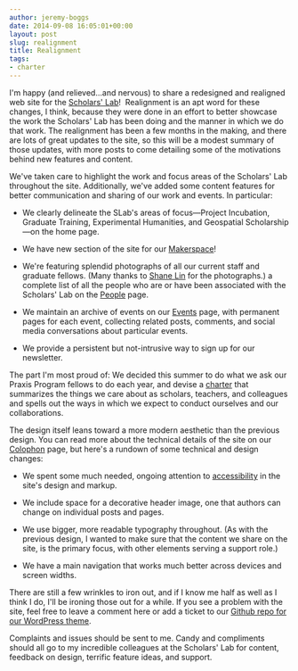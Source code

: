```yaml
---
author: jeremy-boggs
date: 2014-09-08 16:05:01+00:00
layout: post
slug: realignment
title: Realignment
tags:
- charter
---
```


I'm happy (and relieved...and nervous) to share a redesigned and realigned web site for the [Scholars' Lab](http://scholarslab.org)!  Realignment is an apt word for these changes, I think, because they were done in an effort to better showcase the work the Scholars' Lab has been doing and the manner in which we do that work. The realignment has been a few months in the making, and there are lots of great updates to the site, so this will be a modest summary of those updates, with more posts to come detailing some of the motivations behind new features and content.

We've taken care to highlight the work and focus areas of the Scholars' Lab throughout the site. Additionally, we've added some content features for better communication and sharing of our work and events. In particular:



	
  * We clearly delineate the SLab's areas of focus&mdash;Project Incubation, Graduate Training, Experimental Humanities, and Geospatial Scholarship&mdash;on the home page.

	
  * We have new section of the site for our [Makerspace](http://scholarslab.org/makerspace/)!

	
  * We're featuring splendid photographs of all our current staff and graduate fellows. (Many thanks to [Shane Lin](http://scholarslab.org/people/shane-lin/) for the photographs.) a complete list of all the people who are or have been associated with the Scholars' Lab on the [People](/people/) page.

	
  * We maintain an archive of events on our [Events](/events/) page, with permanent pages for each event, collecting related posts, comments, and social media conversations about particular events.

	
  * We provide a persistent but not-intrusive way to sign up for our newsletter.


The part I'm most proud of: We decided this summer to do what we ask our Praxis Program fellows to do each year, and devise a [charter](http://scholarslab.org/about/charter/) that summarizes the things we care about as scholars, teachers, and colleagues and spells out the ways in which we expect to conduct ourselves and our collaborations.

The design itself leans toward a more modern aesthetic than the previous design. You can read more about the technical details of the site on our [Colophon](http://scholarslab.org/about/colophon/) page, but here's a rundown of some technical and design changes:



	
  * We spent some much needed, ongoing attention to [accessibility](http://scholarslab.org/about/accessibility/) in the site's design and markup.

	
  * We include space for a decorative header image, one that authors can change on individual posts and pages.

	
  * We use bigger, more readable typography throughout. (As with the previous design, I wanted to make sure that the content we share on the site, is the primary focus, with other elements serving a support role.)

	
  * We have a main navigation that works much better across devices and screen widths.


There are still a few wrinkles to iron out, and if I know me half as well as I think I do, I'll be ironing those out for a while. If you see a problem with the site, feel free to leave a comment here or add a ticket to our [Github repo for our WordPress theme](http://github.com/scholarslab/labnotes/issues).

Complaints and issues should be sent to me. Candy and compliments should all go to my incredible colleagues at the Scholars' Lab for content, feedback on design, terrific feature ideas, and support.
